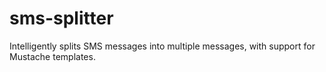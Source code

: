 # sms-splitter
Intelligently splits SMS messages into multiple messages, with support for Mustache templates.
